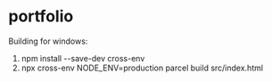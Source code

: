 # portfolio

Building for windows:

1. npm install --save-dev cross-env
2. npx cross-env NODE_ENV=production parcel build src/index.html